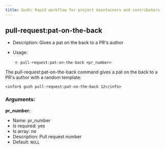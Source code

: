 ```yaml
---
title: Gush: Rapid workflow for project maintainers and contributors
---
```

pull-request:pat-on-the-back
----------------------------

* Description: Gives a pat on the back to a PR's author
* Usage:

  * `pull-request:pat-on-the-back <pr_number>`

The <info>pull-request:pat-on-the-back</info> command gives a pat on the back to a PR's author with a random template:

    <info>$ gush pull-request:pat-on-the-back 12</info>


### Arguments:

**pr_number:**

* Name: pr_number
* Is required: yes
* Is array: no
* Description: Pull request number
* Default: `NULL`
